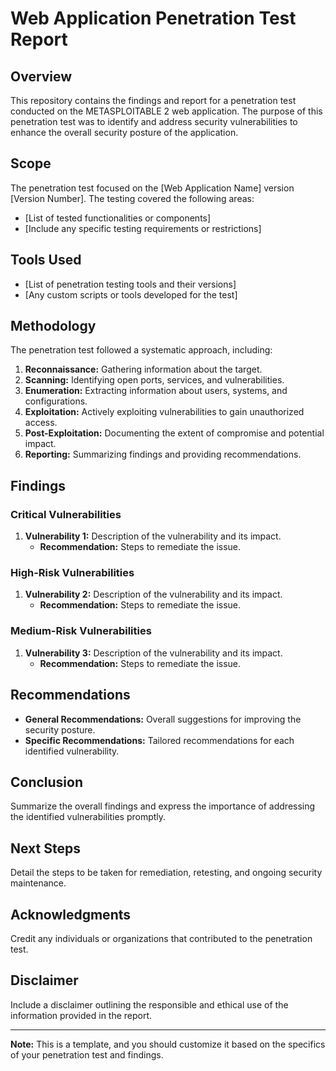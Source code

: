 # Web Application Penetration Test Report

## Overview
This repository contains the findings and report for a penetration test conducted on the METASPLOITABLE 2 web application. The purpose of this penetration test was to identify and address security vulnerabilities to enhance the overall security posture of the application.

## Scope
The penetration test focused on the [Web Application Name] version [Version Number]. The testing covered the following areas:
- [List of tested functionalities or components]
- [Include any specific testing requirements or restrictions]

## Tools Used
- [List of penetration testing tools and their versions]
- [Any custom scripts or tools developed for the test]

## Methodology
The penetration test followed a systematic approach, including:
1. **Reconnaissance:** Gathering information about the target.
2. **Scanning:** Identifying open ports, services, and vulnerabilities.
3. **Enumeration:** Extracting information about users, systems, and configurations.
4. **Exploitation:** Actively exploiting vulnerabilities to gain unauthorized access.
5. **Post-Exploitation:** Documenting the extent of compromise and potential impact.
6. **Reporting:** Summarizing findings and providing recommendations.

## Findings
### Critical Vulnerabilities
1. **Vulnerability 1:** Description of the vulnerability and its impact.
   - **Recommendation:** Steps to remediate the issue.

### High-Risk Vulnerabilities
1. **Vulnerability 2:** Description of the vulnerability and its impact.
   - **Recommendation:** Steps to remediate the issue.

### Medium-Risk Vulnerabilities
1. **Vulnerability 3:** Description of the vulnerability and its impact.
   - **Recommendation:** Steps to remediate the issue.

## Recommendations
- **General Recommendations:** Overall suggestions for improving the security posture.
- **Specific Recommendations:** Tailored recommendations for each identified vulnerability.

## Conclusion
Summarize the overall findings and express the importance of addressing the identified vulnerabilities promptly.

## Next Steps
Detail the steps to be taken for remediation, retesting, and ongoing security maintenance.

## Acknowledgments
Credit any individuals or organizations that contributed to the penetration test.

## Disclaimer
Include a disclaimer outlining the responsible and ethical use of the information provided in the report.

---

**Note:** This is a template, and you should customize it based on the specifics of your penetration test and findings.
